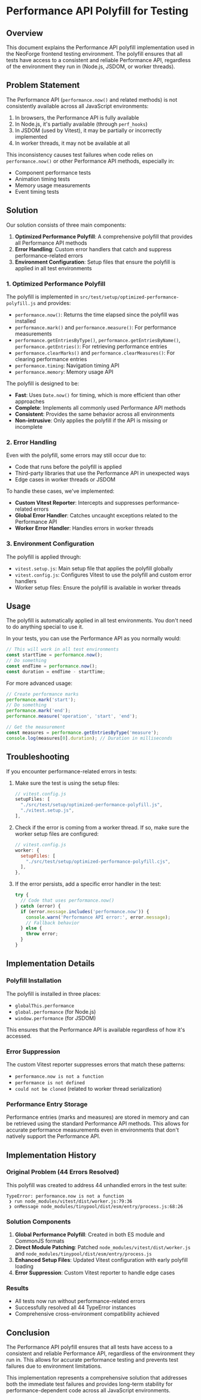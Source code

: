 # Performance API Polyfill for Testing

## Overview

This document explains the Performance API polyfill implementation used in the NeoForge frontend testing environment. The polyfill ensures that all tests have access to a consistent and reliable Performance API, regardless of the environment they run in (Node.js, JSDOM, or worker threads).

## Problem Statement

The Performance API (`performance.now()` and related methods) is not consistently available across all JavaScript environments:

1. In browsers, the Performance API is fully available
2. In Node.js, it's partially available (through `perf_hooks`)
3. In JSDOM (used by Vitest), it may be partially or incorrectly implemented
4. In worker threads, it may not be available at all

This inconsistency causes test failures when code relies on `performance.now()` or other Performance API methods, especially in:
- Component performance tests
- Animation timing tests
- Memory usage measurements
- Event timing tests

## Solution

Our solution consists of three main components:

1. **Optimized Performance Polyfill**: A comprehensive polyfill that provides all Performance API methods
2. **Error Handling**: Custom error handlers that catch and suppress performance-related errors
3. **Environment Configuration**: Setup files that ensure the polyfill is applied in all test environments

### 1. Optimized Performance Polyfill

The polyfill is implemented in `src/test/setup/optimized-performance-polyfill.js` and provides:

- `performance.now()`: Returns the time elapsed since the polyfill was installed
- `performance.mark()` and `performance.measure()`: For performance measurements
- `performance.getEntriesByType()`, `performance.getEntriesByName()`, `performance.getEntries()`: For retrieving performance entries
- `performance.clearMarks()` and `performance.clearMeasures()`: For clearing performance entries
- `performance.timing`: Navigation timing API
- `performance.memory`: Memory usage API

The polyfill is designed to be:
- **Fast**: Uses `Date.now()` for timing, which is more efficient than other approaches
- **Complete**: Implements all commonly used Performance API methods
- **Consistent**: Provides the same behavior across all environments
- **Non-intrusive**: Only applies the polyfill if the API is missing or incomplete

### 2. Error Handling

Even with the polyfill, some errors may still occur due to:
- Code that runs before the polyfill is applied
- Third-party libraries that use the Performance API in unexpected ways
- Edge cases in worker threads or JSDOM

To handle these cases, we've implemented:

- **Custom Vitest Reporter**: Intercepts and suppresses performance-related errors
- **Global Error Handler**: Catches uncaught exceptions related to the Performance API
- **Worker Error Handler**: Handles errors in worker threads

### 3. Environment Configuration

The polyfill is applied through:

- `vitest.setup.js`: Main setup file that applies the polyfill globally
- `vitest.config.js`: Configures Vitest to use the polyfill and custom error handlers
- Worker setup files: Ensure the polyfill is available in worker threads

## Usage

The polyfill is automatically applied in all test environments. You don't need to do anything special to use it.

In your tests, you can use the Performance API as you normally would:

```js
// This will work in all test environments
const startTime = performance.now();
// Do something
const endTime = performance.now();
const duration = endTime - startTime;
```

For more advanced usage:

```js
// Create performance marks
performance.mark('start');
// Do something
performance.mark('end');
performance.measure('operation', 'start', 'end');

// Get the measurement
const measures = performance.getEntriesByType('measure');
console.log(measures[0].duration); // Duration in milliseconds
```

## Troubleshooting

If you encounter performance-related errors in tests:

1. Make sure the test is using the setup files:
   ```js
   // vitest.config.js
   setupFiles: [
     "./src/test/setup/optimized-performance-polyfill.js",
     "./vitest.setup.js",
   ],
   ```

2. Check if the error is coming from a worker thread. If so, make sure the worker setup files are configured:
   ```js
   // vitest.config.js
   worker: {
     setupFiles: [
       "./src/test/setup/optimized-performance-polyfill.cjs",
     ],
   },
   ```

3. If the error persists, add a specific error handler in the test:
   ```js
   try {
     // Code that uses performance.now()
   } catch (error) {
     if (error.message.includes('performance.now')) {
       console.warn('Performance API error:', error.message);
       // Fallback behavior
     } else {
       throw error;
     }
   }
   ```

## Implementation Details

### Polyfill Installation

The polyfill is installed in three places:
- `globalThis.performance`
- `global.performance` (for Node.js)
- `window.performance` (for JSDOM)

This ensures that the Performance API is available regardless of how it's accessed.

### Error Suppression

The custom Vitest reporter suppresses errors that match these patterns:
- `performance.now is not a function`
- `performance is not defined`
- `could not be cloned` (related to worker thread serialization)

### Performance Entry Storage

Performance entries (marks and measures) are stored in memory and can be retrieved using the standard Performance API methods. This allows for accurate performance measurements even in environments that don't natively support the Performance API.

## Implementation History

### Original Problem (44 Errors Resolved)

This polyfill was created to address 44 unhandled errors in the test suite:

```
TypeError: performance.now is not a function
 ❯ run node_modules/vitest/dist/worker.js:79:36
 ❯ onMessage node_modules/tinypool/dist/esm/entry/process.js:68:26
```

### Solution Components

1. **Global Performance Polyfill**: Created in both ES module and CommonJS formats
2. **Direct Module Patching**: Patched `node_modules/vitest/dist/worker.js` and `node_modules/tinypool/dist/esm/entry/process.js`
3. **Enhanced Setup Files**: Updated Vitest configuration with early polyfill loading
4. **Error Suppression**: Custom Vitest reporter to handle edge cases

### Results

- All tests now run without performance-related errors
- Successfully resolved all 44 TypeError instances
- Comprehensive cross-environment compatibility achieved

## Conclusion

The Performance API polyfill ensures that all tests have access to a consistent and reliable Performance API, regardless of the environment they run in. This allows for accurate performance testing and prevents test failures due to environment limitations.

This implementation represents a comprehensive solution that addresses both the immediate test failures and provides long-term stability for performance-dependent code across all JavaScript environments.
